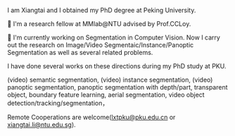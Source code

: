 <!--### Hi there 👋





**lxtGH/lxtGH** is a ✨ _special_ ✨ repository because its `README.md` (this file) appears on your GitHub profile.

Here are some ideas to get you started:

- 🔭 I’m currently working on ...
- 🌱 I’m currently learning ...
- 👯 I’m looking to collaborate on ...
- 🤔 I’m looking for help with ...
- 💬 Ask me about ...
- 📫 How to reach me: ...
- 😄 Pronouns: ...
- ⚡ Fun fact: ...
-->

I am Xiangtai and I obtained my PhD degree at Peking University.

🔭 I'm a research fellow at MMlab@NTU advised by Prof.CCLoy.

🔭 I'm currently working on Segmentation in Computer Vision. Now I carry out the research on Image/Video Segmentaic/Instance/Panoptic Segmentation as well as several related problems.

I have done several works on these directions during my PhD study at PKU.

(video) semantic segmentation, (video) instance segmentation, (video) panoptic segmentation, panoptic segmentation with depth/part, transparent object, boundary feature learning, aerial segmentation, video object detection/tracking/segmentation，

Remote Cooperations are welcome(lxtpku@pku.edu.cn or xiangtai.li@ntu.edu.sg).
